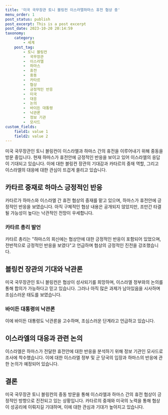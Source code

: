 ```yaml
---
title: '미국 국무장관 토니 블링컨 이스라엘하마스 휴전 협상 중'
menu_order: 1
post_status: publish
post_excerpt: This is a post excerpt
post_date: 2023-10-20 20:14:59
taxonomy:
    category:
        - 세계
    post_tag:
        - 토니 블링컨
        -  국무장관
        -  이스라엘
        -  하마스
        -  휴전
        -  중동
        -  카타르
        -  협상
        -  긍정적인 반응
        -  미국
        -  대응
        -  논의
        -  바이든 대통령
        -  낙관론
        -  정보 기관
        -  모사드
custom_fields:
    field1: value 1
    field2: value 2
---
```



미국 국무장관인 토니 블링컨이 이스라엘과 하마스 간의 휴전을 이루어내기 위해 중동을 방문 중입니다. 현재 하마스가 휴전안에 긍정적인 반응을 보이고 있어 이스라엘의 응답이 기대되고 있습니다. 이에 대한 블링컨 장관의 기대감과 카타르의 중재 역할, 그리고 이스라엘의 대응에 대한 관심이 뜨겁게 쏠리고 있습니다.

## 카타르 중재로 하마스 긍정적인 반응

카타르가 하마스와 이스라엘 간 휴전 협상의 중재를 맡고 있으며, 하마스가 휴전안에 긍정적인 반응을 보였습니다. 아직 구체적인 협상 내용은 공개되지 않았지만, 조만간 타결될 가능성이 높다는 낙관적인 전망이 우세합니다.

### 카타르 총리 발언

카타르 총리는 "하마스의 회신에는 협상안에 대한 긍정적인 반응이 포함되어 있었으며, 전반적으로 긍정적인 반응을 보였다"고 언급하며 협상의 긍정적인 진전을 강조했습니다.

## 블링컨 장관의 기대와 낙관론

미국 국무장관인 토니 블링컨은 협상이 성사되기를 희망하며, 이스라엘 정부와의 논의를 통해 합의가 가능하다고 믿고 있습니다. 그러나 아직 많은 과제가 남아있음을 시사하며 조심스러운 태도를 보였습니다.

### 바이든 대통령의 낙관론

이에 바이든 대통령도 낙관론을 고수하며, 조심스러운 단계라고 언급하고 있습니다.

## 이스라엘의 대응과 관련 논의

이스라엘은 하마스가 전달한 휴전안에 대한 반응을 분석하기 위해 정보 기관인 모사드로 조사에 착수했습니다. 이에 대한 이스라엘 정부 및 군 당국의 입장과 하마스의 반응에 관한 논의가 예정되어 있습니다.

## 결론

미국 국무장관 토니 블링컨의 중동 방문을 통해 이스라엘과 하마스 간의 휴전 협상이 긍정적인 방향으로 진전되고 있는 상황입니다. 카타르의 중재와 미국의 노력을 통해 협상이 성공리에 이뤄지길 기대하며, 이에 대한 관심과 기대가 높아지고 있습니다.
